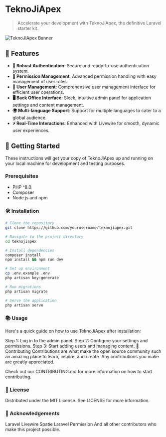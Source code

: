 # TeknoJiApex

> Accelerate your development with TeknoJiApex, the definitive Laravel starter kit.

![TeknoJiApex Banner](https://example.com/banner.jpg)  <!-- Replace with an actual image URL -->

## 🚀 Features

- **🔐 Robust Authentication**: Secure and ready-to-use authentication system.
- **🔑 Permission Management**: Advanced permission handling with easy management of user roles.
- **👥 User Management**: Comprehensive user management interface for efficient user operations.
- **🖥️ Back Office Interface**: Sleek, intuitive admin panel for application settings and content management.
- **🌍 Multi-language Support**: Support for multiple languages to cater to a global audience.
- **⚡ Real-Time Interactions**: Enhanced with Livewire for smooth, dynamic user experiences.

## 🌟 Getting Started

These instructions will get your copy of TeknoJiApex up and running on your local machine for development and testing purposes.

### Prerequisites

- PHP ^8.0
- Composer
- Node.js and npm

### 🛠 Installation

```bash
# Clone the repository
git clone https://github.com/yourusername/teknojiapex.git

# Navigate to the project directory
cd teknojiapex

# Install dependencies
composer install
npm install && npm run dev

# Set up environment
cp .env.example .env
php artisan key:generate

# Run migrations
php artisan migrate

# Serve the application
php artisan serve
```
### 📚 Usage
Here's a quick guide on how to use TeknoJiApex after installation:

Step 1: Log in to the admin panel.
Step 2: Configure your settings and permissions.
Step 3: Start adding users and managing content.
🤝 Contributing
Contributions are what make the open source community such an amazing place to learn, inspire, and create. Any contributions you make are greatly appreciated.

Check out our CONTRIBUTING.md for more information on how to start contributing.

### 📜 License
Distributed under the MIT License. See LICENSE for more information.

### 💖 Acknowledgements
Laravel
Livewire
Spatie Laravel Permission
And all other contributors who make this project possible.
